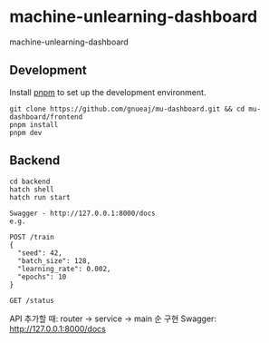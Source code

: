 # machine-unlearning-dashboard
machine-unlearning-dashboard

## Development

Install [pnpm](https://pnpm.io/installation) to set up the development environment.

```shell
git clone https://github.com/gnueaj/mu-dashboard.git && cd mu-dashboard/frontend
pnpm install
pnpm dev
```

## Backend
```shell
cd backend
hatch shell
hatch run start

Swagger - http://127.0.0.1:8000/docs
e.g. 

POST /train
{
  "seed": 42,
  "batch_size": 128,
  "learning_rate": 0.002,
  "epochs": 10
}

GET /status
```
API 추가할 때: router -> service -> main 순 구현
Swagger: http://127.0.0.1:8000/docs